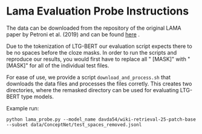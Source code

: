 # Lama Evaluation Probe Instructions

The data can be downloaded from the repository of the original LAMA paper
by Petroni et al. (2019) and can be found
[here](https://github.com/facebookresearch/LAMA?tab=readme-ov-file)
.

Due to the tokenization of LTG-BERT our evaluation script expects there to
be no spaces before the cloze masks. In order to run the scripts and
reproduce our results, you would first have to replace all " [MASK]" with
"[MASK]" for all of the individual test files.

For ease of use, we provide a script ```download_and_process.sh``` that
downloads the data files and processes the files corretly. This creates two
directories, where the remasked directory can be used for evaluating
LTG-BERT type models.

Example run:

```
python lama_probe.py --model_name davda54/wiki-retrieval-25-patch-base --subset data/ConceptNet/test_spaces_removed.jsonl
```
